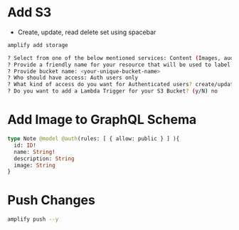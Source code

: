 # Add S3

- Create, update, read delete set using spacebar

```bash
amplify add storage

? Select from one of the below mentioned services: Content (Images, audio, video, etc.)
? Provide a friendly name for your resource that will be used to label this category in the project: imagestorage
? Provide bucket name: <your-unique-bucket-name>
? Who should have access: Auth users only
? What kind of access do you want for Authenticated users? create/update, read, delete
? Do you want to add a Lambda Trigger for your S3 Bucket? (y/N) no
```

# Add Image to GraphQL Schema

```graphql
type Note @model @auth(rules: [ { allow: public } ] ){
  id: ID!
  name: String!
  description: String
  image: String
}
```

# Push Changes

```bash
amplify push --y
```